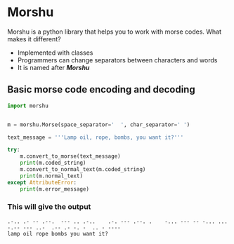 # Morshu

<p>Morshu is a python library that helps you to work with morse codes. What makes it different? </p>

- Implemented with classes
- Programmers can change separators between characters and words
- It is named after <b><i>Morshu</i></b>


## Basic morse code encoding and decoding
```python
import morshu


m = morshu.Morse(space_separator='  ', char_separator=' ')

text_message = '''Lamp oil, rope, bombs, you want it?'''

try:
    m.convert_to_morse(text_message)
    print(m.coded_string)
    m.convert_to_normal_text(m.coded_string)
    print(m.normal_text)
except AttributeError:
    print(m.error_message)
```
### This will give the output

```
.-.. .- -- .--.  --- .. .-..    .-. --- .--. .    -... --- -- -... ...    -.-- --- ..-  .-- .- -. -  .. - ---- 
lamp oil rope bombs you want it?
```
